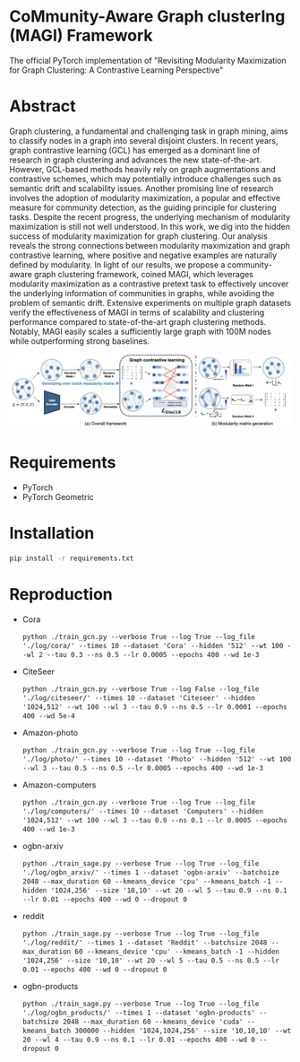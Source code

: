 # CoMmunity-Aware Graph clusterIng (MAGI) Framework
The official PyTorch implementation of "Revisiting Modularity Maximization for Graph Clustering: A Contrastive Learning Perspective"

# Abstract
Graph clustering, a fundamental and challenging task in graph mining, aims to classify nodes in a graph into several disjoint clusters. In recent years, graph contrastive learning (GCL) has emerged as a dominant line of research in graph clustering and advances the new state-of-the-art. However, GCL-based methods heavily rely on graph augmentations and contrastive schemes, which may potentially introduce challenges such as semantic drift and scalability issues. Another promising line of research involves the adoption of modularity maximization, a popular and effective measure for community detection, as the guiding principle for clustering tasks. Despite the recent progress, the underlying mechanism of modularity maximization is still not well understood. In this work, we dig into the hidden success of modularity maximization for graph clustering. Our analysis reveals the strong connections between modularity maximization and graph contrastive learning, where positive and negative examples are naturally defined by modularity. In light of our results, we propose a community-aware graph clustering framework, coined MAGI, which leverages modularity maximization as a contrastive pretext task to effectively uncover the underlying information of communities in graphs, while avoiding the problem of semantic drift. Extensive experiments on multiple graph datasets verify the effectiveness of MAGI in terms of scalability and clustering performance compared to state-of-the-art graph clustering methods. Notably, MAGI easily scales a sufficiently large graph with 100M nodes while outperforming strong baselines.

![framework](framework.png)

# Requirements
* PyTorch
* PyTorch Geometric

# Installation
```bash
pip install -r requirements.txt
```

# Reproduction

* Cora
  ```
  python ./train_gcn.py --verbose True --log True --log_file './log/cora/' --times 10 --dataset 'Cora' --hidden '512' --wt 100 --wl 2 --tau 0.3 --ns 0.5 --lr 0.0005 --epochs 400 --wd 1e-3
  ```
* CiteSeer
  ```
  python ./train_gcn.py --verbose True --log False --log_file './log/citeseer/' --times 10 --dataset 'Citeseer' --hidden '1024,512' --wt 100 --wl 3 --tau 0.9 --ns 0.5 --lr 0.0001 --epochs 400 --wd 5e-4
  ```
* Amazon-photo
  ```
  python ./train_gcn.py --verbose True --log True --log_file './log/photo/' --times 10 --dataset 'Photo' --hidden '512' --wt 100 --wl 3 --tau 0.5 --ns 0.5 --lr 0.0005 --epochs 400 --wd 1e-3
  ```
* Amazon-computers
  ```
  python ./train_gcn.py --verbose True --log True --log_file './log/computers/' --times 10 --dataset 'Computers' --hidden '1024,512' --wt 100 --wl 3 --tau 0.9 --ns 0.1 --lr 0.0005 --epochs 400 --wd 1e-3
  ```
* ogbn-arxiv
  ```
  python ./train_sage.py --verbose True --log True --log_file './log/ogbn_arxiv/' --times 1 --dataset 'ogbn-arxiv' --batchsize 2048 --max_duration 60 --kmeans_device 'cpu' --kmeans_batch -1 --hidden '1024,256' --size '10,10' --wt 20 --wl 5 --tau 0.9 --ns 0.1 --lr 0.01 --epochs 400 --wd 0 --dropout 0
  ```
* reddit
  ```
  python ./train_sage.py --verbose True --log True --log_file './log/reddit/' --times 1 --dataset 'Reddit' --batchsize 2048 --max_duration 60 --kmeans_device 'cpu' --kmeans_batch -1 --hidden '1024,256' --size '10,10' --wt 20 --wl 5 --tau 0.5 --ns 0.5 --lr 0.01 --epochs 400 --wd 0 --dropout 0
  ```
* ogbn-products
  ```
  python ./train_sage.py --verbose True --log True --log_file './log/ogbn_products/' --times 1 --dataset 'ogbn-products' --batchsize 2048 --max_duration 60 --kmeans_device 'cuda' --kmeans_batch 300000 --hidden '1024,1024,256' --size '10,10,10' --wt 20 --wl 4 --tau 0.9 --ns 0.1 --lr 0.01 --epochs 400 --wd 0 --dropout 0
  ```



